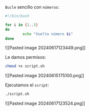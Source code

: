 
``Bucle`` sencillo con ``números``:

```Bash
#!/bin/bash

for i in {1..5}
do
        echo "Vuelta número $i"
done
```

![[Pasted image 20240617123449.png]]

Le damos permisos:

```Bash
chmod +x script.sh
```

![[Pasted image 20240615175100.png]]

Ejecutamos el ``script``:

```Bash
./script.sh
```

![[Pasted image 20240617123524.png]]

